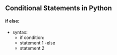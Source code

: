 ## Conditional Statements in Python
#### if else:
- syntax:
  -  if condition:
   - statement 1
  -else
  - statement 2
